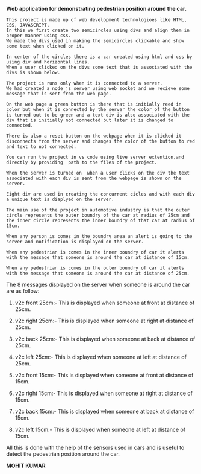 <!-- Title of the project -->

**Web application for demonstrating pedestrian position around the car.**

<!-- Description of the project -->
    This project is made up of web development technologioes like HTML, CSS, JAVASCRIPT.
    In this we first create two semicircles using divs and align them in proper manner using css.
    We made the divs used in making the semicircles clickable and show some text when clicked on it.

    In center of the circles there is a car created using html and css by using div and horizontal lines.
    When a user clicked on the divs some text that is associated with the divs is shown below.

    The project is runs only when it is connected to a server.
    We had created a node js server using web socket and we recieve some message that is sent from the web page.

    On the web page a green button is there that is initially reed in color but when it is connected by the server the color of the button is turned out to be green and a text div is also associated with the div that is initially not connected but later it is changed to connected.

    There is also a reset button on the webpage when it is clicked it disconnects from the server and changes the color of the button to red and text to not connected.

<!-- How to run the project? -->
    You can run the project in vs code using live server extention,and directly by providing  path to the files of the project.

    When the server is turned on  when a user clicks on the div the text associated with each div is sent from the webpage is shown on the server.

<!-- Use of the Project -->

    Eight div are used in creating the concurrent cicles and with each div a unique text is diaplyed on the server.

    The main use of the project in automotive industry is that the outer circle represents the outer boundry of the car at radius of 25cm and the inner circle represents the inner boundry of that car at radius of 15cm.

    When any person is comes in the boundry area an alert is going to the server and notification is displayed on the server.

    When any pedestrian is comes in the inner boundry of car it alerts with the message that someone is around the car at distance of 15cm.

    When any pedestrian is comes in the outer boundry of car it alerts with the message that someone is around the car at distance of 25cm.

The 8 messages displayed on the server when someone is around the car are as follow:

1. v2c front 25cm:- This is displayed when someone at front at distance of 25cm.
2. v2c right 25cm:- This is displayed when someone at right at distance of 25cm.
3. v2c back 25cm:- This is displayed when someone at back at distance of 25cm.
4. v2c left 25cm:- This is displayed when someone at left at distance of 25cm.

5. v2c front 15cm:- This is displayed when someone at front at distance of 15cm.
6. v2c right 15cm:- This is displayed when someone at right at distance of 15cm.
7. v2c back 15cm:- This is displayed when someone at back at distance of 15cm.
8. v2c left 15cm:- This is displayed when someone at left at distance of 15cm.

All this is done with the help of the sensors used in cars and is useful to detect the pedestrian position around the car.

**MOHIT KUMAR**
